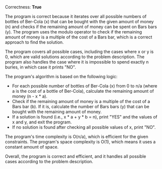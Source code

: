 Correctness: **True**

The program is correct because it iterates over all possible numbers of bottles of Ber-Cola (x) that can be bought with the given amount of money (n) and checks if the remaining amount of money can be spent on Bars bars (y). The program uses the modulo operator to check if the remaining amount of money is a multiple of the cost of a Bars bar, which is a correct approach to find the solution.

The program covers all possible cases, including the cases where x or y is 0, which are valid solutions according to the problem description. The program also handles the case where it is impossible to spend exactly n burles, in which case it prints "NO".

The program's algorithm is based on the following logic:

- For each possible number of bottles of Ber-Cola (x) from 0 to n/a (where a is the cost of a bottle of Ber-Cola), calculate the remaining amount of money (n - x * a).
- Check if the remaining amount of money is a multiple of the cost of a Bars bar (b). If it is, calculate the number of Bars bars (y) that can be bought with the remaining amount of money.
- If a solution is found (i.e., x * a + y * b = n), print "YES" and the values of x and y, and exit the program.
- If no solution is found after checking all possible values of x, print "NO".

The program's time complexity is O(n/a), which is efficient for the given constraints. The program's space complexity is O(1), which means it uses a constant amount of space.

Overall, the program is correct and efficient, and it handles all possible cases according to the problem description.